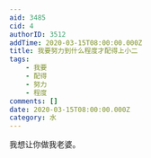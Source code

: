 ```yaml
---
aid: 3485
cid: 4
authorID: 3512
addTime: 2020-03-15T08:00:00.000Z
title: 我要努力到什么程度才配得上小二
tags:
    - 我要
    - 配得
    - 努力
    - 程度
comments: []
date: 2020-03-15T08:00:00.000Z
category: 水
---
```


我想让你做我老婆。
